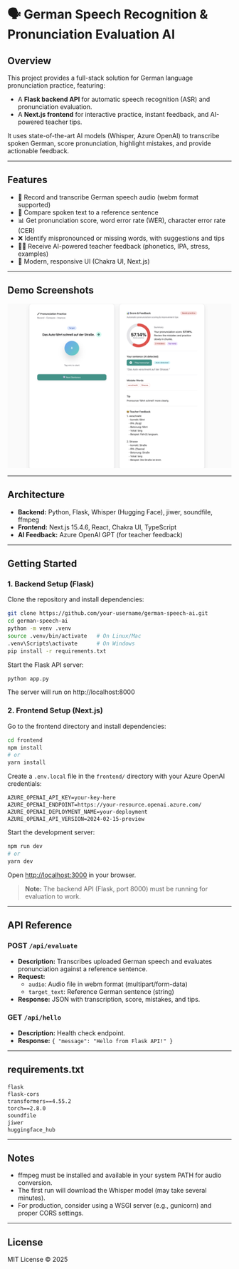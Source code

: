 # 🗣️ German Speech Recognition & Pronunciation Evaluation AI

## Overview

This project provides a full-stack solution for German language pronunciation practice, featuring:
- A **Flask backend API** for automatic speech recognition (ASR) and pronunciation evaluation.
- A **Next.js frontend** for interactive practice, instant feedback, and AI-powered teacher tips.

It uses state-of-the-art AI models (Whisper, Azure OpenAI) to transcribe spoken German, score pronunciation, highlight mistakes, and provide actionable feedback.

---

## Features
- 🎤 Record and transcribe German speech audio (webm format supported)
- 📝 Compare spoken text to a reference sentence
- 📊 Get pronunciation score, word error rate (WER), character error rate (CER)
- ❌ Identify mispronounced or missing words, with suggestions and tips
- 👩‍🏫 Receive AI-powered teacher feedback (phonetics, IPA, stress, examples)
- 🌙 Modern, responsive UI (Chakra UI, Next.js)

---

## Demo Screenshots

![Demo](demo/demo_practice.png)

---

## Architecture

- **Backend:** Python, Flask, Whisper (Hugging Face), jiwer, soundfile, ffmpeg
- **Frontend:** Next.js 15.4.6, React, Chakra UI, TypeScript
- **AI Feedback:** Azure OpenAI GPT (for teacher feedback)

---

## Getting Started

### 1. Backend Setup (Flask)

Clone the repository and install dependencies:
```bash
git clone https://github.com/your-username/german-speech-ai.git
cd german-speech-ai
python -m venv .venv
source .venv/bin/activate   # On Linux/Mac
.venv\Scripts\activate      # On Windows
pip install -r requirements.txt
```

Start the Flask API server:
```bash
python app.py
```
The server will run on http://localhost:8000

### 2. Frontend Setup (Next.js)

Go to the frontend directory and install dependencies:
```bash
cd frontend
npm install
# or
yarn install
```

Create a `.env.local` file in the `frontend/` directory with your Azure OpenAI credentials:
```
AZURE_OPENAI_API_KEY=your-key-here
AZURE_OPENAI_ENDPOINT=https://your-resource.openai.azure.com/
AZURE_OPENAI_DEPLOYMENT_NAME=your-deployment
AZURE_OPENAI_API_VERSION=2024-02-15-preview
```

Start the development server:
```bash
npm run dev
# or
yarn dev
```
Open [http://localhost:3000](http://localhost:3000) in your browser.

> **Note:** The backend API (Flask, port 8000) must be running for evaluation to work.

---

## API Reference

### POST `/api/evaluate`
- **Description:** Transcribes uploaded German speech and evaluates pronunciation against a reference sentence.
- **Request:**
  - `audio`: Audio file in webm format (multipart/form-data)
  - `target_text`: Reference German sentence (string)
- **Response:** JSON with transcription, score, mistakes, and tips.

### GET `/api/hello`
- **Description:** Health check endpoint.
- **Response:** `{ "message": "Hello from Flask API!" }`

---

## requirements.txt

```
flask
flask-cors
transformers==4.55.2
torch==2.8.0
soundfile
jiwer
huggingface_hub
```

---

## Notes
- ffmpeg must be installed and available in your system PATH for audio conversion.
- The first run will download the Whisper model (may take several minutes).
- For production, consider using a WSGI server (e.g., gunicorn) and proper CORS settings.

---

## License

MIT License © 2025
